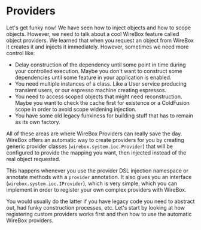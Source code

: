 # Providers

Let's get funky now! We have seen how to inject objects and how to scope objects. However, we need to talk about a cool WireBox feature called object providers. We learned that when you request an object from WireBox it creates it and injects it immediately. However, sometimes we need more control like:

* Delay construction of the dependency until some point in time during your controlled execution. Maybe you don't want to construct some dependencies until some feature in your application is enabled.
* You need multiple instances of a class. Like a User service producing transient users, or our espresso machine creating espressos.
* You need to access scoped objects that might need reconstruction. Maybe you want to check the cache first for existence or a ColdFusion scope in order to avoid scope widening injection.
* You have some old legacy funkiness for building stuff that has to remain as its own factory.

All of these areas are where WireBox Providers can really save the day. WireBox offers an automatic way to create providers for you by creating generic provider classes \(`wirebox.system.ioc.Provider`\) that will be configured to provide the mapping you want, then injected instead of the real object requested.

This happens whenever you use the provider DSL injection namespace or annotate methods with a `provider` annotation. It also gives you an interface \(`wirebox.system.ioc.IProvider`\), which is very simple, which you can implement in order to register your own complex providers with WireBox.

You would usually do the latter if you have legacy code you need to abstract out, had funky construction processes, etc. Let's start by looking at how registering custom providers works first and then how to use the automatic WireBox providers.

